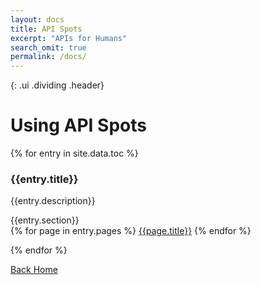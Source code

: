 ```yaml
---
layout: docs
title: API Spots
excerpt: "APIs for Humans"
search_omit: true
permalink: /docs/
---
```

{: .ui .dividing .header}
# Using API Spots

{% for entry in site.data.toc %}

<h3>{{entry.title}}</h3>
<p>{{entry.description}}</p>

<div class="ui styled accordion">
  <div class="title">
    <i class="dropdown icon"></i>
    {{entry.section}}
  </div>
  <div class="content">
    <div class="ui list">
      {% for page in entry.pages %}
        <a class="item" href="{{page.url}}">{{page.title}}</a>
      {% endfor %}
    </div>
  </div>
</div>

{% endfor %}


<a class="ui large basic primary button fluid" href="/">
  Back Home
  <i class="right home icon"></i>
</a>
